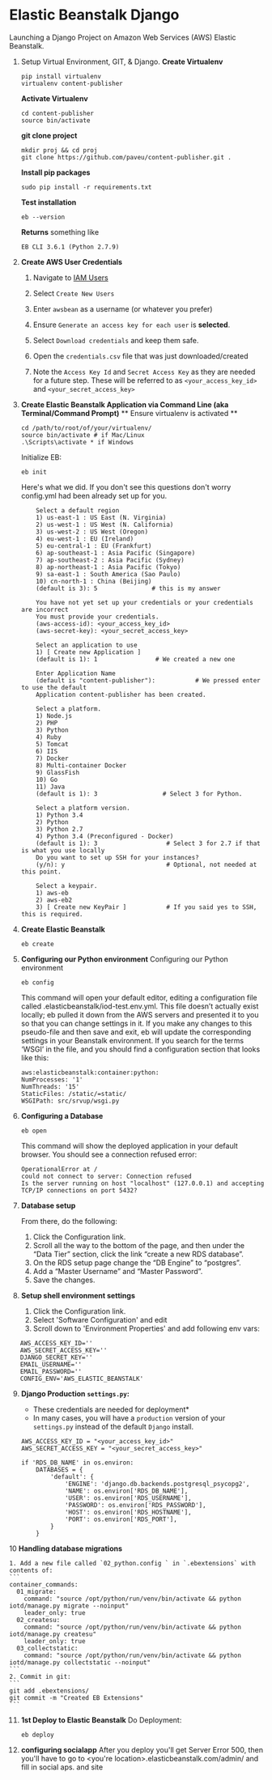 # Elastic Beanstalk Django

Launching a Django Project on Amazon Web Services (AWS) Elastic Beanstalk.


1. Setup Virtual Environment, GIT, & Django.
	**Create Virtualenv**
	```
	pip install virtualenv
	virtualenv content-publisher
	```
	
	**Activate Virtualenv** 
	```
	cd content-publisher
	source bin/activate
	```

	**git clone project**
	```
	mkdir proj && cd proj
	git clone https://github.com/paveu/content-publisher.git .
	```
	
	**Install pip packages**
	```
	sudo pip install -r requirements.txt
	```
		
	__Test installation__
	
	```
	eb --version
	```
	
	**Returns** something like 
	```
	EB CLI 3.6.1 (Python 2.7.9)
	```

2. **Create AWS User Credentials**
	
	1. Navigate to [IAM Users](https://console.aws.amazon.com/iam/home?#users)
	
	2. Select `Create New Users`
	
	3. Enter `awsbean` as a username (or whatever you prefer)
	
	4. Ensure `Generate an access key for each user` is **selected**.
	
	5. Select `Download credentials` and keep them safe. 
	
	6. Open the `credentials.csv` file that was just downloaded/created 

	7. Note the `Access Key Id` and `Secret Access Key` as they are needed for a future step. These will be referred to as `<your_access_key_id>` and `<your_secret_access_key>`


3. **Create Elastic Beanstalk Application via Command Line (aka Terminal/Command Prompt)**
	** Ensure virtualenv is activated **
	```
	cd /path/to/root/of/your/virtualenv/
	source bin/activate # if Mac/Linux
	.\Scripts\activate * if Windows
	```
	Initialize EB:

	```
	eb init 
	```

	Here's what we did. If you don't see this questions don't worry config.yml had been already set up for you.
	```
		Select a default region
		1) us-east-1 : US East (N. Virginia)
		2) us-west-1 : US West (N. California)
		3) us-west-2 : US West (Oregon)
		4) eu-west-1 : EU (Ireland)
		5) eu-central-1 : EU (Frankfurt)
		6) ap-southeast-1 : Asia Pacific (Singapore)
		7) ap-southeast-2 : Asia Pacific (Sydney)
		8) ap-northeast-1 : Asia Pacific (Tokyo)
		9) sa-east-1 : South America (Sao Paulo)
		10) cn-north-1 : China (Beijing)
		(default is 3): 5               # this is my answer

		You have not yet set up your credentials or your credentials are incorrect
		You must provide your credentials.
		(aws-access-id): <your_access_key_id>
		(aws-secret-key): <your_secret_access_key>

		Select an application to use
		1) [ Create new Application ]
		(default is 1): 1                # We created a new one

		Enter Application Name
		(default is "content-publisher"):           # We pressed enter to use the default
		Application content-publisher has been created.

		Select a platform.
		1) Node.js
		2) PHP
		3) Python
		4) Ruby
		5) Tomcat
		6) IIS
		7) Docker
		8) Multi-container Docker
		9) GlassFish
		10) Go
		11) Java
		(default is 1): 3                  # Select 3 for Python.

		Select a platform version.
		1) Python 3.4
		2) Python
		3) Python 2.7
		4) Python 3.4 (Preconfigured - Docker)
		(default is 1): 3					# Select 3 for 2.7 if that is what you use locally
		Do you want to set up SSH for your instances?
		(y/n): y                            # Optional, not needed at this point.

		Select a keypair.
		1) aws-eb
		2) aws-eb2
		3) [ Create new KeyPair ]           # If you said yes to SSH, this is required.
	```

4.	**Create Elastic Beanstalk** 
	```
	eb create
	```

5.	**Configuring our Python environment** 
	Configuring our Python environment
	```
	eb config
	```
	This command will open your default editor, editing a configuration file called .elasticbeanstalk/iod-test.env.yml. This file doesn’t actually exist locally; eb pulled it down from the AWS servers and presented it to you so that you can change settings in it. If you make any changes to this pseudo-file and then save and exit, eb will update the corresponding settings in your Beanstalk environment.
	If you search for the terms ‘WSGI’ in the file, and you should find a configuration section that looks like this:
	```
	aws:elasticbeanstalk:container:python:
    NumProcesses: '1'
    NumThreads: '15'
    StaticFiles: /static/=static/
    WSGIPath: src/srvup/wsgi.py
	```
	
6.	**Configuring a Database** 
	```
	eb open
	```
	This command will show the deployed application in your default browser. You should see a connection refused error:
	```	
	OperationalError at /
	could not connect to server: Connection refused
    Is the server running on host "localhost" (127.0.0.1) and accepting
    TCP/IP connections on port 5432?
	```
	
7.	**Database setup** 

	From there, do the following:

    1. Click the Configuration link.
    2. Scroll all the way to the bottom of the page, and then under the “Data Tier” section, click the link “create a new RDS database”.
    3. On the RDS setup page change the “DB Engine” to “postgres”.
    4. Add a “Master Username” and “Master Password”.
    5. Save the changes.

8.	**Setup shell environment settings** 
    1. Click the Configuration link.
    2. Select 'Software Configuration' and edit
    3. Scroll down to 'Environment Properties' and add following env vars:
 ```
	AWS_ACCESS_KEY_ID=''
	AWS_SECRET_ACCESS_KEY=''
	DJANGO_SECRET_KEY=''
	EMAIL_USERNAME=''
	EMAIL_PASSWORD=''
	CONFIG_ENV='AWS_ELASTIC_BEANSTALK'
```

9. **Django Production `settings.py`:**
	* These credentials are needed for deployment* 
	* In many cases, you will have a `production` version of your `settings.py` instead of the default `Django` install.


	```
	AWS_ACCESS_KEY_ID = "<your_access_key_id>"
	AWS_SECRET_ACCESS_KEY = "<your_secret_access_key>"
	```

	```
	if 'RDS_DB_NAME' in os.environ:
        DATABASES = {
            'default': {
                'ENGINE': 'django.db.backends.postgresql_psycopg2',
                'NAME': os.environ['RDS_DB_NAME'],
                'USER': os.environ['RDS_USERNAME'],
                'PASSWORD': os.environ['RDS_PASSWORD'],
                'HOST': os.environ['RDS_HOSTNAME'],
                'PORT': os.environ['RDS_PORT'],
            }
        }
	```

10 **Handling database migrations**

	1. Add a new file called `02_python.config ` in `.ebextensions` with contents of:
	```
	container_commands:
	  01_migrate:
	    command: "source /opt/python/run/venv/bin/activate && python iotd/manage.py migrate --noinput"
	    leader_only: true
	  02_createsu:
	    command: "source /opt/python/run/venv/bin/activate && python iotd/manage.py createsu"
	    leader_only: true
	  03_collectstatic:
	    command: "source /opt/python/run/venv/bin/activate && python iotd/manage.py collectstatic --noinput"
	```
	2. Commit in git:
	```
	git add .ebextensions/
	git commit -m "Created EB Extensions"
	```

11. **1st Deploy to Elastic Beanstalk**
	Do Deployment:
	```
	eb deploy
	```
11. **configuring socialapp**
	After you deploy you'll get Server Error 500, then you'll have to go to <you're location>.elasticbeanstalk.com/admin/ and fill in social aps. and site

